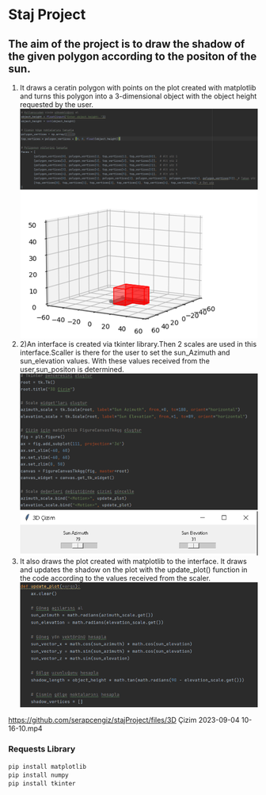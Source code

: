 # Staj Project

## The aim of the project is to draw the shadow of the given polygon according to the positon of the sun.
1) It draws a ceratin polygon with points on the plot created with matplotlib and turns this polygon into a 3-dimensional object with the object height requested by the user.
![1aciklama](files/1acıklama.png) ![1aciklamaresim](files/1resim.png)
2) 2)An interface is created via tkinter library.Then 2 scales are used in this interface.Scaller is there for the user to set the sun_Azimuth and sun_elevation values. With these values received from the user,sun_positon is determined.
![2aciklama](files/2aciklama.png) ![1aciklamaresim](files/2resim.png)
3) It also draws  the plot created with matplotlib to the interface. It draws and updates the shadow on the plot with the update_plot() function in the code according to the values received from the scaler.
![files/3aciklama](3aciklama.png) 



https://github.com/serapcengiz/stajProject/files/3D Çizim 2023-09-04 10-16-10.mp4




### Requests Library
`pip install matplotlib`    
`pip install numpy`   
`pip install tkinter`  
